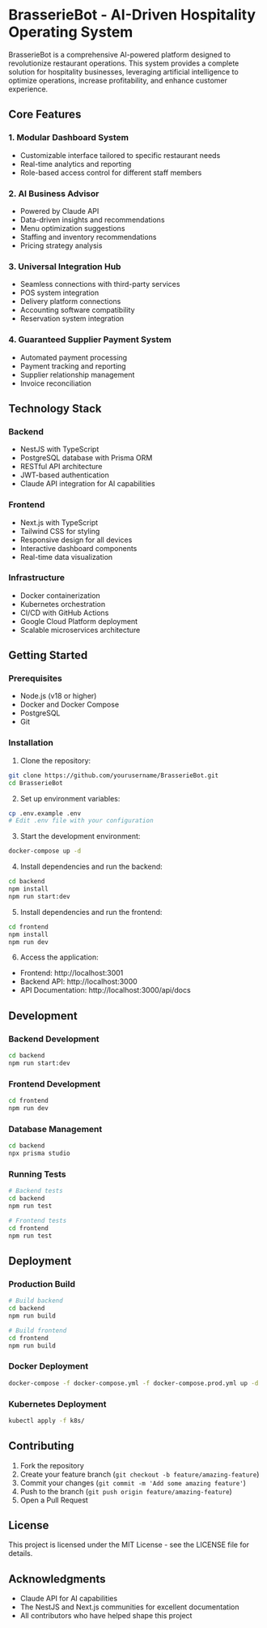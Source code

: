 # BrasserieBot - AI-Driven Hospitality Operating System

BrasserieBot is a comprehensive AI-powered platform designed to revolutionize restaurant operations. This system provides a complete solution for hospitality businesses, leveraging artificial intelligence to optimize operations, increase profitability, and enhance customer experience.

## Core Features

### 1. Modular Dashboard System
- Customizable interface tailored to specific restaurant needs
- Real-time analytics and reporting
- Role-based access control for different staff members

### 2. AI Business Advisor
- Powered by Claude API
- Data-driven insights and recommendations
- Menu optimization suggestions
- Staffing and inventory recommendations
- Pricing strategy analysis

### 3. Universal Integration Hub
- Seamless connections with third-party services
- POS system integration
- Delivery platform connections
- Accounting software compatibility
- Reservation system integration

### 4. Guaranteed Supplier Payment System
- Automated payment processing
- Payment tracking and reporting
- Supplier relationship management
- Invoice reconciliation

## Technology Stack

### Backend
- NestJS with TypeScript
- PostgreSQL database with Prisma ORM
- RESTful API architecture
- JWT-based authentication
- Claude API integration for AI capabilities

### Frontend
- Next.js with TypeScript
- Tailwind CSS for styling
- Responsive design for all devices
- Interactive dashboard components
- Real-time data visualization

### Infrastructure
- Docker containerization
- Kubernetes orchestration
- CI/CD with GitHub Actions
- Google Cloud Platform deployment
- Scalable microservices architecture

## Getting Started

### Prerequisites
- Node.js (v18 or higher)
- Docker and Docker Compose
- PostgreSQL
- Git

### Installation

1. Clone the repository:
```bash
git clone https://github.com/yourusername/BrasserieBot.git
cd BrasserieBot
```

2. Set up environment variables:
```bash
cp .env.example .env
# Edit .env file with your configuration
```

3. Start the development environment:
```bash
docker-compose up -d
```

4. Install dependencies and run the backend:
```bash
cd backend
npm install
npm run start:dev
```

5. Install dependencies and run the frontend:
```bash
cd frontend
npm install
npm run dev
```

6. Access the application:
- Frontend: http://localhost:3001
- Backend API: http://localhost:3000
- API Documentation: http://localhost:3000/api/docs

## Development

### Backend Development
```bash
cd backend
npm run start:dev
```

### Frontend Development
```bash
cd frontend
npm run dev
```

### Database Management
```bash
cd backend
npx prisma studio
```

### Running Tests
```bash
# Backend tests
cd backend
npm run test

# Frontend tests
cd frontend
npm run test
```

## Deployment

### Production Build
```bash
# Build backend
cd backend
npm run build

# Build frontend
cd frontend
npm run build
```

### Docker Deployment
```bash
docker-compose -f docker-compose.yml -f docker-compose.prod.yml up -d
```

### Kubernetes Deployment
```bash
kubectl apply -f k8s/
```

## Contributing

1. Fork the repository
2. Create your feature branch (`git checkout -b feature/amazing-feature`)
3. Commit your changes (`git commit -m 'Add some amazing feature'`)
4. Push to the branch (`git push origin feature/amazing-feature`)
5. Open a Pull Request

## License

This project is licensed under the MIT License - see the LICENSE file for details.

## Acknowledgments

- Claude API for AI capabilities
- The NestJS and Next.js communities for excellent documentation
- All contributors who have helped shape this project